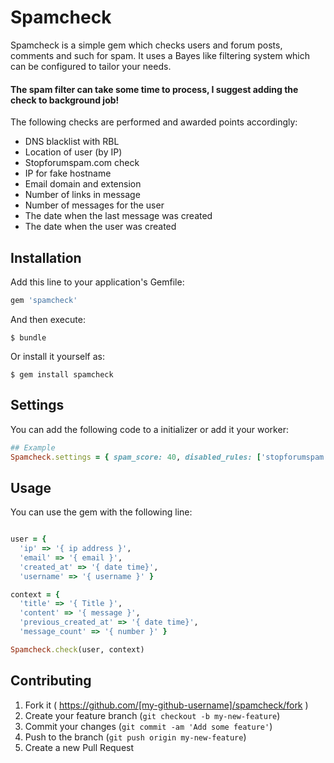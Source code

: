# Spamcheck

Spamcheck is a simple gem which checks users and forum posts, comments and such for spam. 
It uses a Bayes like filtering system which can be configured to tailor your needs.

#### The spam filter can take some time to process, I suggest adding the check to background job!

The following checks are performed and awarded points accordingly:

- DNS blacklist with RBL
- Location of user (by IP)
- Stopforumspam.com check
- IP for fake hostname
- Email domain and extension
- Number of links in message
- Number of messages for the user
- The date when the last message was created
- The date when the user was created

## Installation

Add this line to your application's Gemfile:

```ruby
gem 'spamcheck'
```

And then execute:

    $ bundle

Or install it yourself as:

    $ gem install spamcheck

## Settings

You can add the following code to a initializer or add it your worker:
```ruby
## Example
Spamcheck.settings = { spam_score: 40, disabled_rules: ['stopforumspam', 'dnsblacklist', 'country'] }
```

## Usage

You can use the gem with the following line:
```ruby

user = { 
  'ip' => '{ ip address }',
  'email' => '{ email }',
  'created_at' => '{ date time}',
  'username' => '{ username }' }

context = {
  'title' => '{ Title }',
  'content' => '{ message }',
  'previous_created_at' => '{ date time}',
  'message_count' => '{ number }' }

Spamcheck.check(user, context)
```

## Contributing

1. Fork it ( https://github.com/[my-github-username]/spamcheck/fork )
2. Create your feature branch (`git checkout -b my-new-feature`)
3. Commit your changes (`git commit -am 'Add some feature'`)
4. Push to the branch (`git push origin my-new-feature`)
5. Create a new Pull Request
